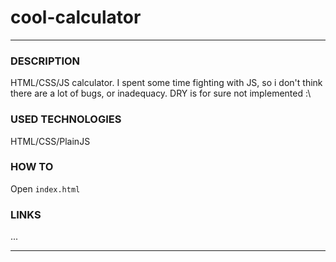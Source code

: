 # cool-calculator
***
### DESCRIPTION
HTML/CSS/JS calculator. I spent some time fighting with JS, so i don't think there are a lot of bugs, or inadequacy. DRY is for sure not implemented :\

### USED TECHNOLOGIES
HTML/CSS/PlainJS

### HOW TO
Open `index.html`

### LINKS
...
***
